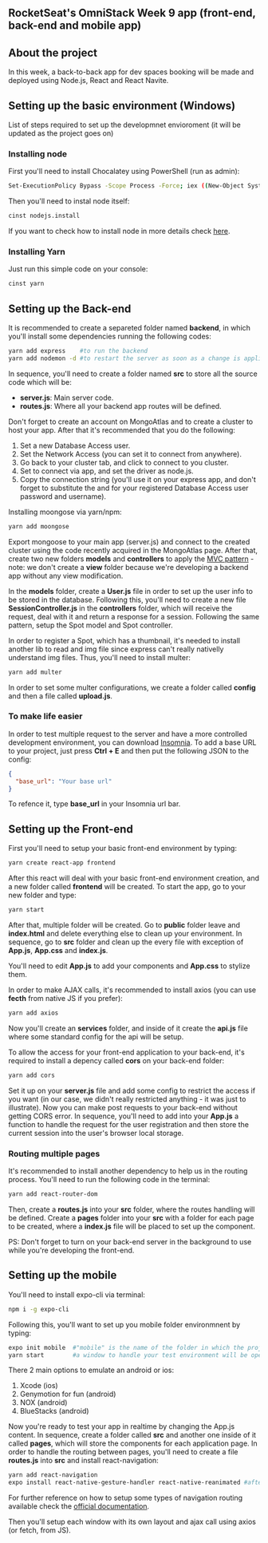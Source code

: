 ## RocketSeat's OmniStack Week 9 app (front-end, back-end and mobile app)

## About the project
In this week, a back-to-back app for dev spaces booking will be made and deployed using Node.js, React and React Navite.

## Setting up the basic environment (Windows)
List of steps required to set up the developmnet envioroment (it will be updated as the project goes on)
### Installing node
First you'll need to install Chocalatey using PowerShell (run as admin):
```bash
Set-ExecutionPolicy Bypass -Scope Process -Force; iex ((New-Object System.Net.WebClient).DownloadString('https://chocolatey.org/install.ps1'))
```
Then you'll need to instal node itself:
```bash
cinst nodejs.install
```
If you want to check how to install node in more details check [here](https://nodejs.org/en/download/package-manager/).
### Installing Yarn
Just run this simple code on your console:
```bash
cinst yarn
```

## Setting up the Back-end
It is recommended to create a separeted folder named **backend**, in which you'll install some dependencies running the following codes:
```bash
yarn add express    #to run the backend
yarn add nodemon -d #to restart the server as soon as a change is applied in dev mode
```
In sequence, you'll need to create a folder named **src** to store all the source code which will be:
- **server.js**: Main server code.
- **routes.js**: Where all your backend app routes will be defined.

Don't forget to create an account on MongoAtlas and to create a cluster to host your app. After that it's recommended that you do the following:
1. Set a new Database Access user.
2. Set the Network Access (you can set it to connect from anywhere).
3. Go back to your cluster tab, and click to connect to you cluster.
4. Set to connect via app, and set the driver as node.js.
5. Copy the connection string (you'll use it on your express app, and don't forget to substitute the <password> and <username> for your registered Database Access user password and username).

Installing moongose via yarn/npm:
```bash
yarn add moongose
```
Export mongoose to your main app (server.js) and connect to the created cluster using the code recently acquired in the MongoAtlas page. After that, create two new folders **models** and **controllers** to apply the [MVC pattern](https://pt.wikipedia.org/wiki/MVC) - note: we don't create a **view** folder because we're developing a backend app without any view modification.

In the **models** folder, create a **User.js** file in order to set up the user info to be stored in the database. Following this, you'll need to create a new file **SessionController.js** in the **controllers** folder, which will receive the request, deal with it and return a response for a session. Following the same pattern, setup the Spot model and Spot controller.

In order to register a Spot, which has a thumbnail, it's needed to install another lib to read and img file since express can't really nativelly understand img files. Thus, you'll need to install multer:
```bash
yarn add multer
```
In order to set some multer configurations, we create a folder called **config** and then a file called **upload.js**.

### To make life easier
In order to test multiple request to the server and have a more controlled development environment, you can download [Insomnia](https://insomnia.rest/). To add a base URL to your project, just press **Ctrl + E** and then put the following JSON to the config:
```JSON
{
  "base_url": "Your base url"
}
```
To refence it, type **base_url** in your Insomnia url bar.

## Setting up the Front-end
First you'll need to setup your basic front-end environment by typing:
```bash
yarn create react-app frontend
```
After this react will deal with your basic front-end environment creation, and a new folder called **frontend** will be created. To start the app, go to your new folder and type:
```bash
yarn start
```
After that, multiple folder will be created. Go to **public** folder leave and **index.html** and delete everything else to clean up your environment. In sequence, go to **src** folder and clean up the every file with exception of **App.js**, **App.css** and **index.js**.

You'll need to edit **App.js** to add your components and **App.css** to stylize them.

In order to make AJAX calls, it's recommended to install axios (you can use **fecth** from native JS if you prefer):
```bash
yarn add axios
```
Now you'll create an **services** folder, and inside of it create the **api.js** file where some standard config for the api will be setup.

To allow the access for your front-end application to your back-end, it's required to install a depency called **cors** on your back-end folder:
```bash
yarn add cors
```
Set it up on your **server.js** file and add some config to restrict the access if you want (in our case, we didn't really restricted anything - it was just to illustrate). Now you can make post requests to your back-end without getting CORS error.
In sequence, you'll need to add into your **App.js** a function to handle the request for the user registration and then store the current session into the user's browser local storage.

### Routing multiple pages
It's recommended to install another dependency to help us in the routing process. You'll need to run the following code in the terminal:
```bash
yarn add react-router-dom
```
Then, create a **routes.js** into your **src** folder, where the routes handling will be defined.
Create a **pages** folder into your **src** with a folder for each page to be created, where a **index.js** file will be placed to set up the component.

PS: Don't forget to turn on your back-end server in the background to use while you're developing the front-end.

## Setting up the mobile
You'll need to install expo-cli via terminal:
```bash
npm i -g expo-cli
```
Following this, you'll want to set up you mobile folder environmnent by typing:
```bash
expo init mobile  #"mobile" is the name of the folder in which the project will be developed 
yarn start        #a window to handle your test environment will be opened
```
There 2 main options to emulate an android or ios:
1. Xcode (ios)
2. Genymotion for fun (android)
3. NOX (android)
4. BlueStacks (android)

Now you're ready to test your app in realtime by changing the App.js content. In sequence, create a folder called **src** and another one inside of it called **pages**, which will store the components for each application page. In order to handle the routing between pages, you'll need to create a file **routes.js** into **src** and install react-navigation:
```bash
yarn add react-navigation
expo install react-native-gesture-handler react-native-reanimated #after react-navigation is installed
```
For further reference on how to setup some types of navigation routing available check the [official documentation](https://reactnavigation.org/docs/en/getting-started.html).

Then you'll setup each window with its own layout and ajax call using axios (or fetch, from JS).